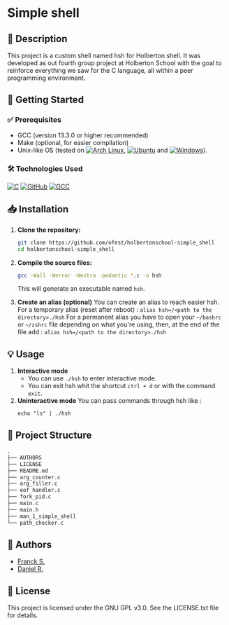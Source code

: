 # Simple shell
## 📌 Description
This project is a custom shell named hsh for Holberton shell.
It was developed as out fourth group project at Holberton School with the goal to reinforce everything we saw for the C language, all within a peer programming environment.

## 🚀 Getting Started
### ✅ Prerequisites
- GCC (version 13.3.0 or higher recommended)
- Make (optional, for easier compilation)
- Unix-like OS (tested on [![Arch Linux](https://img.shields.io/badge/Arch-1793D1?logo=arch-linux&logoColor=fff)](#), [![Ubuntu](https://img.shields.io/badge/Ubuntu-E95420?logo=ubuntu&logoColor=white)](#) and [![Windows](https://custom-icon-badges.demolab.com/badge/Windows-0078D6?logo=windows11&logoColor=white)](#)).

### 🛠️ Technologies Used
[![C](https://img.shields.io/badge/C-00599C?logo=c&logoColor=white)](#)
[![GitHub](https://img.shields.io/badge/GitHub-%23121011.svg?logo=github&logoColor=white)](#)
[![GCC](https://img.shields.io/badge/gcc-13.3.0-blue)](#)


## 📥 Installation

1. **Clone the repository:**
   ```sh
   git clone https://github.com/ofest/holbertonschool-simple_shell
   cd holbertonschool-simple_shell
   ```

2. **Compile the source files:**
   ```sh
   gcc -Wall -Werror -Wextra -pedantic *.c -o hsh
   ```
   This will generate an executable named `hsh`.
3. **Create an alias (optional)**
    You can create an alias to reach easier hsh.
    For a temporary alias (reset after reboot) :
    `alias hsh=/<path to the directory>./hsh`
    For a permanent alias you have to open your `~/bashrc` or `~/zshrc` file depending on what you're using, then, at the end of the file add :
    `alias hsh=/<path to the directory>./hsh`

## 💡 Usage
1. **Interactive mode**
    - You can use `./hsh` to enter interactive mode.
    - You can exit hsh whit the shortcut `ctrl + d` or with the command `exit`.
2. **Uninteractive mode**
    You can pass commands through hsh like :
    ```shell
    echo "ls" | ./hsh
    ```

## 📁 Project Structure
```txt
.
├── AUTHORS
├── LICENSE
├── README.md
├── arg_counter.c
├── arg_filler.c
├── eof_handler.c
├── fork_pid.c
├── main.c
├── main.h
├── man_1_simple_shell
└── path_checker.c
```

## 👥 Authors
- [Franck S.](https://github.com/Franck-dev-hub)
- [Daniel R.](https://github.com/ofest)

## 📜 License
This project is licensed under the GNU GPL v3.0. See the LICENSE.txt file for details.
